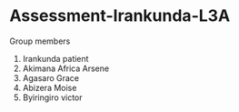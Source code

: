 # Assessment-Irankunda-L3A

Group members

1. Irankunda patient
2. Akimana Africa Arsene
3. Agasaro Grace
4. Abizera Moise
5. Byiringiro victor

